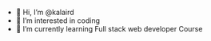 - 👋 Hi, I’m @kalaird
- 👀 I’m interested in coding
- 🌱 I’m currently learning Full stack web developer Course

  
<!---
kalaird/kalaird is a ✨ special ✨ repository because its `README.md` (this file) appears on your GitHub profile.
You can click the Preview link to take a look at your changes.
--->
